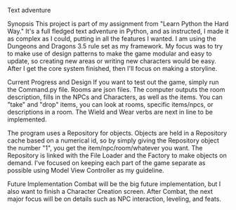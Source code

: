 Text adventure

Synopsis
This project is part of my assignment from "Learn Python the Hard Way."  It's a full fledged text adventure in Python, and as instructed,
I made it as complex as I could, putting in all the features I wanted.  I am using the Dungeons and Dragons 3.5 rule set as my framework.
My focus was to try to make use of design patterns to make the game modular and easy to update, so creating new areas or writing new 
characters would be easy. After I get the core system finished, then I'll focus on making a storyline.

Current Progress and Design
If you want to test out the game, simply run the Command.py file.  Rooms are json files.  The computer outputs the room description,
fills in the NPCs and Characters, as well as the items.  You can "take" and "drop" items, you can look at rooms, specific items/npcs,
or descriptions in a room.  The Wield and Wear verbs are next in line to be implemented.

The program uses a Repository for objects.  Objects are held in a Repository cache based on a numerical id, so by simply giving the
Repository object the number "1", you get the item/npc/room/whatever you want.  The Repository is linked with the File Loader and the Factory to make
objects on demand.  I've focused on keeping each part of the game separate as possible using Model View Controller as my guideline.

Future Implementation
Combat will be the big future implementation, but I also want to finish a Character Creation screen. After Combat, the next major focus
will be on details such as NPC interaction, leveling, and feats.
